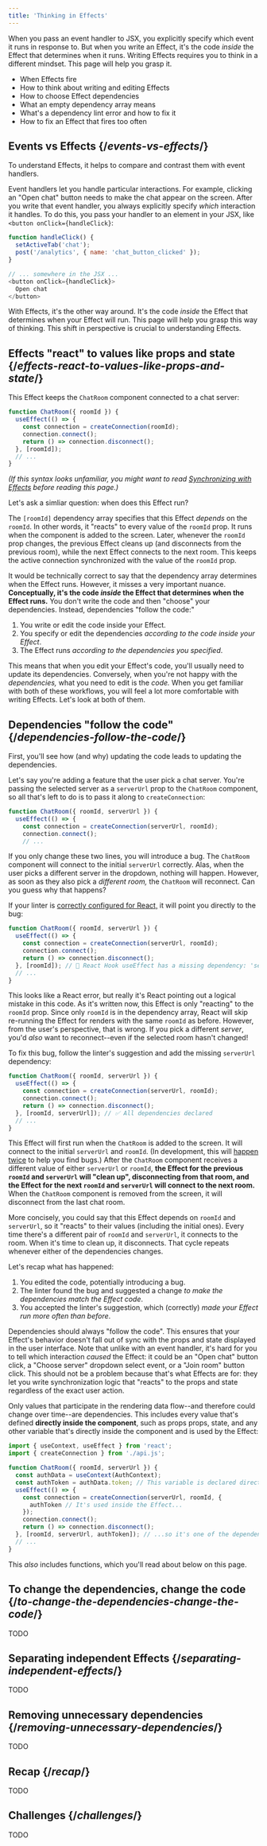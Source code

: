 ```yaml
---
title: 'Thinking in Effects'
---
```


<Intro>

When you pass an event handler to JSX, you explicitly specify which event it runs in response to. But when you write an Effect, it's the code *inside* the Effect that determines when it runs. Writing Effects requires you to think in a different mindset. This page will help you grasp it.

</Intro>

<YouWillLearn>

- When Effects fire
- How to think about writing and editing Effects
- How to choose Effect dependencies
- What an empty dependency array means
- What's a dependency lint error and how to fix it
- How to fix an Effect that fires too often

</YouWillLearn>

## Events vs Effects {/*events-vs-effects*/}

To understand Effects, it helps to compare and contrast them with event handlers.

Event handlers let you handle particular interactions. For example, clicking an "Open chat" button needs to make the chat appear on the screen. After you write that event handler, you always explicitly specify *which* interaction it handles. To do this, you pass your handler to an element in your JSX, like `<button onClick={handleClick}`:

```js
function handleClick() {
  setActiveTab('chat');
  post('/analytics', { name: 'chat_button_clicked' });
}

// ... somewhere in the JSX ...
<button onClick={handleClick}>
  Open chat
</button>
```

With Effects, it's the other way around. It's the code *inside* the Effect that determines when your Effect will run. This page will help you grasp this way of thinking. This shift in perspective is crucial to understanding Effects.

## Effects "react" to values like props and state {/*effects-react-to-values-like-props-and-state*/}

This Effect keeps the `ChatRoom` component connected to a chat server:

```js
function ChatRoom({ roomId }) {
  useEffect(() => {
    const connection = createConnection(roomId);
    connection.connect();
    return () => connection.disconnect();
  }, [roomId]);
  // ...
}
```

*(If this syntax looks unfamiliar, you might want to read [Synchronizing with Effects](/learn/synchronizing-with-effects) before reading this page.)*

Let's ask a simliar question: when does this Effect run?

The `[roomId]` dependency array specifies that this Effect *depends* on the `roomId`. In other words, it "reacts" to every value of the `roomId` prop. It runs when the component is added to the screen. Later, whenever the `roomId` prop changes, the previous Effect cleans up (and disconnects from the previous room), while the next Effect connects to the next room. This keeps the active connection synchronized with the value of the `roomId` prop.

It would be technically correct to say that the dependency array determines when the Effect runs. However, it misses a very important nuance. **Conceptually, it's the code *inside* the Effect that determines when the Effect runs.** You don't write the code and then "choose" your dependencies. Instead, dependencies "follow the code:"

1. You write or edit the code inside your Effect.
2. You specify or edit the dependencies *according to the code inside your Effect*.
3. The Effect runs *according to the dependencies you specified*.

This means that when you edit your Effect's code, you'll usually need to update its dependencies. Conversely, when you're not happy with the *dependencies,* what you need to edit is the *code.* When you get familiar with both of these workflows, you will feel a lot more comfortable with writing Effects. Let's look at both of them.

## Dependencies "follow the code" {/*dependencies-follow-the-code*/}

First, you'll see how (and why) updating the code leads to updating the dependencies.

Let's say you're adding a feature that the user pick a chat server. You're passing the selected server as a `serverUrl` prop to the `ChatRoom` component, so all that's left to do is to pass it along to `createConnection`:

```js {1,3}
function ChatRoom({ roomId, serverUrl }) {
  useEffect(() => {
    const connection = createConnection(serverUrl, roomId);
    connection.connect();
    // ...
```

If you only change these two lines, you will introduce a bug. The `ChatRoom` component will connect to the initial `serverUrl` correctly. Alas, when the user picks a different server in the dropdown, nothing will happen. However, as soon as they also pick a *different room,* the `ChatRoom` will reconnect. Can you guess why that happens?

If your linter is [correctly configured for React,](/learn/editor-setup#linting) it will point you directly to the bug:

```js {6}
function ChatRoom({ roomId, serverUrl }) {
  useEffect(() => {
    const connection = createConnection(serverUrl, roomId);
    connection.connect();
    return () => connection.disconnect();
  }, [roomId]); // 🔴 React Hook useEffect has a missing dependency: 'serverUrl'
  // ...
}
```

This looks like a React error, but really it's React pointing out a logical mistake in this code. As it's written now, this Effect is only "reacting" to the `roomId` prop. Since only `roomId` is in the dependency array, React will skip re-running the Effect for renders with the same `roomId` as before. However, from the user's perspective, that is wrong. If you pick a different *server*, you'd *also* want to reconnect--even if the selected room hasn't changed!

To fix this bug, follow the linter's suggestion and add the missing `serverUrl` dependency:

```js {6}
function ChatRoom({ roomId, serverUrl }) {
  useEffect(() => {
    const connection = createConnection(serverUrl, roomId);
    connection.connect();
    return () => connection.disconnect();
  }, [roomId, serverUrl]); // ✅ All dependencies declared
  // ...
}
```

This Effect will first run when the `ChatRoom` is added to the screen. It will connect to the initial `serverUrl` and `roomId`. (In development, this will [happen twice](/learn/synchronizing-with-effects#how-to-handle-the-effect-firing-twice-in-development) to help you find bugs.) After the `ChatRoom` component receives a different value of either `serverUrl` or `roomId`, **the Effect for the previous `roomId` and `serverUrl` will "clean up", disconnecting from that room, and the Effect for the next `roomId` and `serverUrl` will connect to the next room.** When the `ChatRoom` component is removed from the screen, it will disconnect from the last chat room.

More concisely, you could say that this Effect depends on `roomId` and `serverUrl`, so it "reacts" to their values (including the initial ones). Every time there's a different pair of `roomId` and `serverUrl`, it connects to the room. When it's time to clean up, it disconnects. That cycle repeats whenever either of the dependencies changes.

Let's recap what has happened:

1. You edited the code, potentially introducing a bug.
2. The linter found the bug and suggested a change *to make the dependencies match the Effect code*.
3. You accepted the linter's suggestion, which (correctly) *made your Effect run more often than before*.

Dependencies should always "follow the code". This ensures that your Effect's behavior doesn't fall out of sync with the props and state displayed in the user interface. Note that unlike with an event handler, it's hard for you to tell which interaction *caused* the Effect: it could be an "Open chat" button click, a "Choose server" dropdown select event, or a "Join room" button click. This should not be a problem because that's what Effects are for: they let you write synchronization logic that "reacts" to the props and state regardless of the exact user action.

<DeepDive title="Should every variable referenced inside the Effect be a dependency?">

Only values that participate in the rendering data flow--and therefore could change over time--are dependencies. This includes every value that's defined **directly inside the component**, such as props props, state, and any other variable that's directly inside the component and is used by the Effect:

```js {6,9,13}
import { useContext, useEffect } from 'react';
import { createConnection } from './api.js';

function ChatRoom({ roomId, serverUrl }) {
  const authData = useContext(AuthContext);
  const authToken = authData.token; // This variable is declared directly inside a component
  useEffect(() => {
    const connection = createConnection(serverUrl, roomId, {
      authToken // It's used inside the Effect...
    });
    connection.connect();
    return () => connection.disconnect();
  }, [roomId, serverUrl, authToken]); // ...so it's one of the dependencies.
  // ...
}
```

This *also* includes functions, which you'll read about below on this page.

</DeepDive>

## To change the dependencies, change the code {/*to-change-the-dependencies-change-the-code*/}

TODO

## Separating independent Effects {/*separating-independent-effects*/}

TODO

## Removing unnecessary dependencies {/*removing-unnecessary-dependencies*/}

TODO

## Recap {/*recap*/}

TODO

## Challenges {/*challenges*/}

TODO
